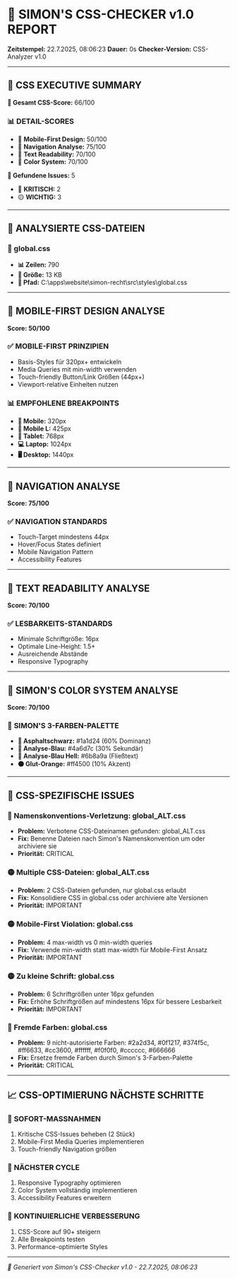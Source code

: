 # 🎨 SIMON'S CSS-CHECKER v1.0 REPORT

**Zeitstempel:** 22.7.2025, 08:06:23
**Dauer:** 0s
**Checker-Version:** CSS-Analyzer v1.0

---

## 🎯 CSS EXECUTIVE SUMMARY

**🎯 Gesamt CSS-Score:** 66/100

### 📊 **DETAIL-SCORES**
- 📱 **Mobile-First Design:** 50/100
- 🧭 **Navigation Analyse:** 75/100  
- 📖 **Text Readability:** 70/100
- 🎨 **Color System:** 70/100

**🎯 Gefundene Issues:** 5
- 🔴 **KRITISCH:** 2
- 🟡 **WICHTIG:** 3

---

## 📄 ANALYSIERTE CSS-DATEIEN

### 📄 global.css
- **📊 Zeilen:** 790
- **💾 Größe:** 13 KB
- **📍 Pfad:** C:\apps\website\simon-recht\src\styles\global.css


---

## 📱 MOBILE-FIRST DESIGN ANALYSE

**Score: 50/100**

### ✅ **MOBILE-FIRST PRINZIPIEN**
- Basis-Styles für 320px+ entwickeln
- Media Queries mit min-width verwenden  
- Touch-friendly Button/Link Größen (44px+)
- Viewport-relative Einheiten nutzen

### 📊 **EMPFOHLENE BREAKPOINTS**
- **📱 Mobile:** 320px
- **📱 Mobile L:** 425px
- **📃 Tablet:** 768px
- **💻 Laptop:** 1024px
- **🖥️ Desktop:** 1440px

---

## 🧭 NAVIGATION ANALYSE

**Score: 75/100**

### ✅ **NAVIGATION STANDARDS**
- Touch-Target mindestens 44px
- Hover/Focus States definiert
- Mobile Navigation Pattern
- Accessibility Features

---

## 📖 TEXT READABILITY ANALYSE

**Score: 70/100**

### ✅ **LESBARKEITS-STANDARDS**
- Minimale Schriftgröße: 16px
- Optimale Line-Height: 1.5+
- Ausreichende Abstände
- Responsive Typography

---

## 🎨 SIMON'S COLOR SYSTEM ANALYSE

**Score: 70/100**

### 🎯 **SIMON'S 3-FARBEN-PALETTE**
- **🖤 Asphaltschwarz:** #1a1d24 (60% Dominanz)
- **🔵 Analyse-Blau:** #4a6d7c (30% Sekundär)
- **🔵 Analyse-Blau Hell:** #6b8a9a (Fließtext)
- **🟠 Glut-Orange:** #ff4500 (10% Akzent)

---

## 🚨 CSS-SPEZIFISCHE ISSUES

### 🔴 Namenskonventions-Verletzung: global_ALT.css
- **Problem:** Verbotene CSS-Dateinamen gefunden: global_ALT.css
- **Fix:** Benenne Dateien nach Simon's Namenskonvention um oder archiviere sie
- **Priorität:** CRITICAL

### 🟡 Multiple CSS-Dateien: global_ALT.css
- **Problem:** 2 CSS-Dateien gefunden, nur global.css erlaubt
- **Fix:** Konsolidiere CSS in global.css oder archiviere alte Versionen
- **Priorität:** IMPORTANT

### 🟡 Mobile-First Violation: global.css
- **Problem:** 4 max-width vs 0 min-width queries
- **Fix:** Verwende min-width statt max-width für Mobile-First Ansatz
- **Priorität:** IMPORTANT

### 🟡 Zu kleine Schrift: global.css
- **Problem:** 6 Schriftgrößen unter 16px gefunden
- **Fix:** Erhöhe Schriftgrößen auf mindestens 16px für bessere Lesbarkeit
- **Priorität:** IMPORTANT

### 🔴 Fremde Farben: global.css
- **Problem:** 9 nicht-autorisierte Farben: #2a2d34, #0f1217, #374f5c, #ff6633, #cc3600, #ffffff, #f0f0f0, #cccccc, #666666
- **Fix:** Ersetze fremde Farben durch Simon's 3-Farben-Palette
- **Priorität:** CRITICAL



---

## 📈 CSS-OPTIMIERUNG NÄCHSTE SCHRITTE

### 🎯 **SOFORT-MASSNAHMEN**
1. Kritische CSS-Issues beheben (2 Stück)
2. Mobile-First Media Queries implementieren
3. Touch-friendly Navigation größen

### 🔄 **NÄCHSTER CYCLE**
1. Responsive Typography optimieren
2. Color System vollständig implementieren
3. Accessibility Features erweitern

### 🌟 **KONTINUIERLICHE VERBESSERUNG**
1. CSS-Score auf 90+ steigern
2. Alle Breakpoints testen
3. Performance-optimierte Styles

---

*📄 Generiert von Simon's CSS-Checker v1.0 - 22.7.2025, 08:06:23*